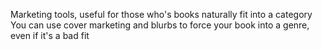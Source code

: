 Marketing tools, useful for those who's books naturally fit into a category
You can use cover marketing and blurbs to force your book into a genre, even if it's a bad fit